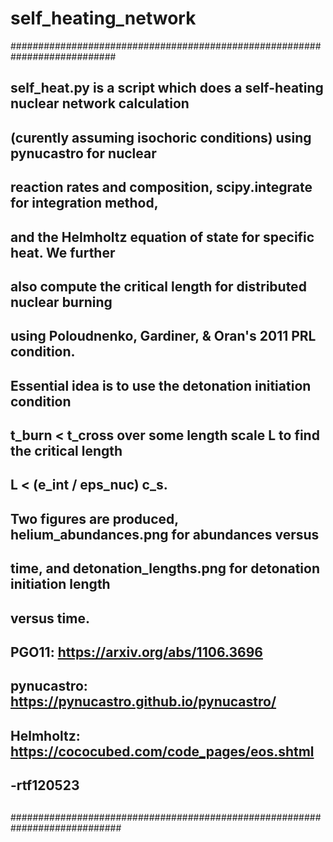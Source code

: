# self_heating_network
###########################################################################
##
## self_heat.py is a script which does a self-heating nuclear network calculation 
##  (curently assuming isochoric conditions) using pynucastro for nuclear
##  reaction rates and composition, scipy.integrate for integration method,
##  and the Helmholtz equation of state for specific heat. We further
##  also compute the critical length for distributed nuclear burning
##  using Poloudnenko, Gardiner, & Oran's 2011 PRL condition.
## 
## Essential idea is to use the detonation initiation condition 
##  t_burn < t_cross over some length scale L to find the critical length
##  L < (e_int / eps_nuc) c_s.
##
## Two figures are produced, helium_abundances.png for abundances versus
##  time, and detonation_lengths.png for detonation initiation length
##  versus time.
##
## PGO11: https://arxiv.org/abs/1106.3696
## pynucastro: https://pynucastro.github.io/pynucastro/
## Helmholtz: https://cococubed.com/code_pages/eos.shtml
##
## -rtf120523
##
############################################################################
